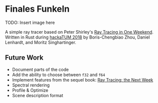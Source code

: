 # Finales Funkeln

TODO: Insert image here

A simple ray tracer based on Peter Shirley's [Ray Tracing in One Weekend][1].
Written in Rust during [hackaTUM 2018][2] by Boris-Chengbiao Zhou, Daniel
Lenhardt, and Moritz Singhartinger.

## Future Work
- Document parts of the code
- Add the ability to choose between `f32` and `f64`
- Implement features from the sequel book: [Ray Tracing: the Next Week][3]
- Spectral rendering
- Profile & Optimize
- Scene description format

[1]: https://github.com/petershirley/raytracinginoneweekend
[2]: https://hack.tum.de
[3]: https://github.com/petershirley/raytracingthenextweek
